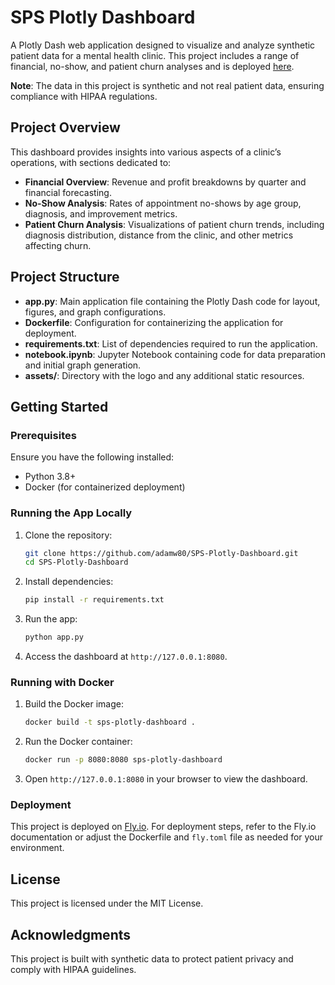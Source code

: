 # SPS Plotly Dashboard

A Plotly Dash web application designed to visualize and analyze synthetic patient data for a mental health clinic. This project includes a range of financial, no-show, and patient churn analyses and is deployed [here](https://portfolio-projects.fly.dev).

**Note**: The data in this project is synthetic and not real patient data, ensuring compliance with HIPAA regulations.

## Project Overview

This dashboard provides insights into various aspects of a clinic’s operations, with sections dedicated to:

- **Financial Overview**: Revenue and profit breakdowns by quarter and financial forecasting.
- **No-Show Analysis**: Rates of appointment no-shows by age group, diagnosis, and improvement metrics.
- **Patient Churn Analysis**: Visualizations of patient churn trends, including diagnosis distribution, distance from the clinic, and other metrics affecting churn.

## Project Structure

- **app.py**: Main application file containing the Plotly Dash code for layout, figures, and graph configurations.
- **Dockerfile**: Configuration for containerizing the application for deployment.
- **requirements.txt**: List of dependencies required to run the application.
- **notebook.ipynb**: Jupyter Notebook containing code for data preparation and initial graph generation.
- **assets/**: Directory with the logo and any additional static resources.

## Getting Started

### Prerequisites

Ensure you have the following installed:
- Python 3.8+
- Docker (for containerized deployment)

### Running the App Locally

1. Clone the repository:

    ```bash
    git clone https://github.com/adamw80/SPS-Plotly-Dashboard.git
    cd SPS-Plotly-Dashboard
    ```

2. Install dependencies:

    ```bash
    pip install -r requirements.txt
    ```

3. Run the app:

    ```bash
    python app.py
    ```

4. Access the dashboard at `http://127.0.0.1:8080`.

### Running with Docker

1. Build the Docker image:

    ```bash
    docker build -t sps-plotly-dashboard .
    ```

2. Run the Docker container:

    ```bash
    docker run -p 8080:8080 sps-plotly-dashboard
    ```

3. Open `http://127.0.0.1:8080` in your browser to view the dashboard.

### Deployment

This project is deployed on [Fly.io](https://fly.io/). For deployment steps, refer to the Fly.io documentation or adjust the Dockerfile and `fly.toml` file as needed for your environment.

## License

This project is licensed under the MIT License.

## Acknowledgments

This project is built with synthetic data to protect patient privacy and comply with HIPAA guidelines.
